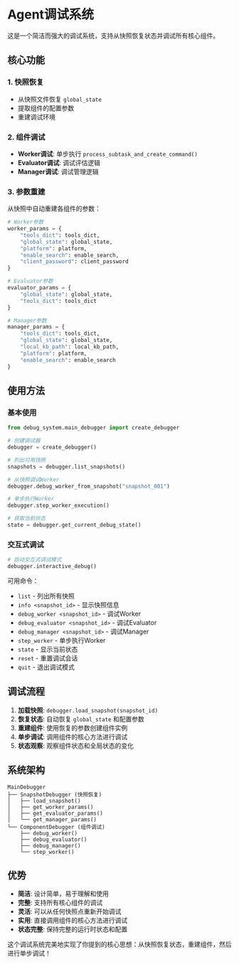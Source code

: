 # Agent调试系统

这是一个简洁而强大的调试系统，支持从快照恢复状态并调试所有核心组件。

## 核心功能

### 1. 快照恢复
- 从快照文件恢复 `global_state`
- 提取组件的配置参数
- 重建调试环境

### 2. 组件调试
- **Worker调试**: 单步执行 `process_subtask_and_create_command()`
- **Evaluator调试**: 调试评估逻辑
- **Manager调试**: 调试管理逻辑

### 3. 参数重建
从快照中自动重建各组件的参数：

```python
# Worker参数
worker_params = {
    "tools_dict": tools_dict,
    "global_state": global_state,
    "platform": platform,
    "enable_search": enable_search,
    "client_password": client_password
}

# Evaluator参数
evaluator_params = {
    "global_state": global_state,
    "tools_dict": tools_dict
}

# Manager参数
manager_params = {
    "tools_dict": tools_dict,
    "global_state": global_state,
    "local_kb_path": local_kb_path,
    "platform": platform,
    "enable_search": enable_search
}
```

## 使用方法

### 基本使用

```python
from debug_system.main_debugger import create_debugger

# 创建调试器
debugger = create_debugger()

# 列出可用快照
snapshots = debugger.list_snapshots()

# 从快照调试Worker
debugger.debug_worker_from_snapshot("snapshot_001")

# 单步执行Worker
debugger.step_worker_execution()

# 获取当前状态
state = debugger.get_current_debug_state()
```

### 交互式调试

```python
# 启动交互式调试模式
debugger.interactive_debug()
```

可用命令：
- `list` - 列出所有快照
- `info <snapshot_id>` - 显示快照信息
- `debug_worker <snapshot_id>` - 调试Worker
- `debug_evaluator <snapshot_id>` - 调试Evaluator
- `debug_manager <snapshot_id>` - 调试Manager
- `step_worker` - 单步执行Worker
- `state` - 显示当前状态
- `reset` - 重置调试会话
- `quit` - 退出调试模式

## 调试流程

1. **加载快照**: `debugger.load_snapshot(snapshot_id)`
2. **恢复状态**: 自动恢复 `global_state` 和配置参数
3. **重建组件**: 使用恢复的参数创建组件实例
4. **单步调试**: 调用组件的核心方法进行调试
5. **状态观察**: 观察组件状态和全局状态的变化

## 系统架构

```
MainDebugger
├── SnapshotDebugger (快照恢复)
│   ├── load_snapshot()
│   ├── get_worker_params()
│   ├── get_evaluator_params()
│   └── get_manager_params()
└── ComponentDebugger (组件调试)
    ├── debug_worker()
    ├── debug_evaluator()
    ├── debug_manager()
    └── step_worker()
```

## 优势

- **简洁**: 设计简单，易于理解和使用
- **完整**: 支持所有核心组件的调试
- **灵活**: 可以从任何快照点重新开始调试
- **实用**: 直接调用组件的核心方法进行调试
- **状态完整**: 保持完整的运行时状态和配置

这个调试系统完美地实现了你提到的核心思想：从快照恢复状态，重建组件，然后进行单步调试！ 